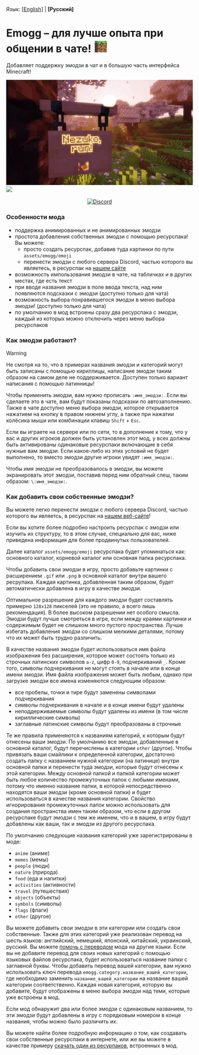 Язык: [[English]](https://github.com/aratakileo/emogg) | **[Русский]**

# Emogg – для лучше опыта при общении в чате! <img src="https://github.com/aratakileo/static.pexty.xyz/blob/main/src/emoji/animated/minecraft.gif?raw=true" height="35"/>
Добавляет поддержку эмодзи в чат и в большую часть интерфейса Minecraft!

![](https://github.com/aratakileo/emogg/blob/main/preview/preview-1.gif)
![](https://github.com/aratakileo/emogg/blob/main/preview/preview-2.gif)

<p align="center">
 <a href="https://discord.gg/t5ZqftXG4b">
    <img src="https://img.shields.io/badge/Discord-7289da?style=for-the-badge&logo=discord&logoColor=ffffff" alt="Discord" />
  </a>
</p>

### Особенности мода
- поддержка анимированных и не анимированных эмодзи
- простота добавления собственных эмодзи с помощью ресурспака! Вы можете:
    - просто создать ресурспак, добавив туда картинки по пути `assets/emogg/emoji`
    - перенести эмодзи с любого сервера Discord, частью которого вы являетесь, в ресурспак на [нашем сайте](https://aratakileo.github.io/emogg-resourcepack-maker/)
- возможность импользования эмодзи в чате, на табличках и в других местах, где есть текст
- при вводе названия эмодзи в поле ввода текста, над ним появляются подсказки с эмодзи (доступно только для чата)
- возможность выбора понравившегося эмодзи в меню выбора эмодзи! (доступно только для чата)
- по умолчанию в мод встроены сразу два ресурспака с эмодзи, каждый из которых можно отключить через меню выбора ресурспаков

### Как эмодзи работают?
> [!WARNING]
> Не смотря на то, что в примерах названия эмодзи и категорий могут быть записаны с помощью кириллицы, написание эмодзи таким образом на самом деле не поддерживается. Доступен только вариант написания с помощью латинницы!

Чтобы применить эмодзи, вам нужно прописать `:имя_эмодзи:`. Если вы сделаете это в чате, вам будут показаны подсказки по автозаполнению. Также в чате доступно меню выбора эмодзи, которое открывается нажатием на кнопку в правом нижнем углу, а также при нажатии колёсика мыши или комбинации клавиш `Shift` + `Esc`.

Если вы играете на сервере или по сети, то в дополнение к тому, что у вас и других игроков должен быть установлен этот мод, у всех должны быть активированы одинаковые ресурспаки включающие в себя нужные вам эмодзи. Если какое-либо из этих условий не будет выполнено, то вместо эмодзи другие игроки увидят `:имя_эмодзи:`.

Чтобы имя эмодзи не преобразовалось в эмодзи, вы можете экранировать этот эмодзи, поставив перед ним обратный слеш, таким образом: `\:имя_эмодзи:`.

### Как добавить свои собственные эмодзи?
Вы можете легко перенести эмодзи с любого сервера Discord, частью которого вы являетсь, в ресурспак на [нашем веб-сайте](https://aratakileo.github.io/emogg-resourcepack-maker/)!

Если вы хотите более подробно настроить ресурспак с эмодзи или изучить их структуру, то в этом случае, специально для вас, ниже приведена информация для более продвинутых пользователей.

Далее каталог `assets/emogg/emoji` ресурспака будет упоминаться как: основного каталог, корневой каталог или основная папка ресурспака.

Чтобы добавить свои эмодзи в игру, просто добавьте картинки с расширением `.gif` или `.png` в основной каталог внутри вашего ресрупака. Каждая картинка, добавленная таким образом, будет автоматически добавлена в игру в качестве эмодзи.

Оптимальное разрешение для каждого эмодзи будет составлять примерно `128x128` пикселей (это не правило, а всего лишь рекомендация). В более высоком разрешении нет особого смысла. Эмодзи будут лучше смотреться в игре, если между краями картинки и содержимым будет не слишком много пустого пространства. Лучше избегать добавления эмодзи со слишком мелкими деталями, потому что их может быть трудно различить.

В качестве названия эмодзи будет использоваться имя файла изображения без расширения, которое может состоять только из строчных латинских символов `a-z`, цифр `0-9`, подчеркиваний `_`. Кроме того, символы подчеркивания не могут стоять в начале или в конце имени эмодзи. Имя файла изображения может быть любым, однако при загрузке эмодзи все имена изменяются следующим образом:
- все пробелы, точки и тире будут заменены символами подчеркивания
- символы подчеркивания в начале и в конце имени будут удалены
- неподдерживаемые символы будут удалены из имени (в том числе кириллические символы)
- заглавные латинские символы будут преобразованы в строчные

Те же правила применяются к названиям категорий, к которым будут отнесены ваши эмодзи. По умолчанию все эмодзи, добавленные в основной каталог, будут перечислены в категории `other` (другое). Чтобы привязать ваши смайлики к определенной категории, достаточно создать папку с названием нужной категории (на латинице) внутри основной папки и перенести туда эмодзи, которые будут отнесены к этой категории. Между основной папкой и папкой категории может быть любое количество промежуточных папок с любыми именами, потому что именно название папки, в которой непосредственно находятся ваши эмодзи (кроме основной папки) и будет использоваться в качестве названия категории. Свойство игнорирования промежуточных папок можно использовать для создания пространства имен таким образом, что если в другом ресурспаке будут эмодзи с тем же именем, что и в вашем, в игру будут добавлены как ваши, так и эмодзи из другого ресурспака.

По умолчанию следующие названия категорий уже зарегистрированы в моде:
- `anime` (аниме)
- `memes` (мемы)
- `people` (люди)
- `nature` (природа)
- `food` (еда и напитки)
- `activities` (активности)
- `travel` (путешествия)
- `objects` (объекты)
- `symbols` (символы)
- `flags` (флаги)
- `other` (другое)

Вы можете добавить свои эмодзи в эти категории или создать свои собственные. Также для этих категорий уже реализован перевод на шесть языков: английский, немецкий, японский, китайский, украинский, русский. Вы можете [помочь с переводом](https://github.com/aratakileo/emogg/tree/main/src/main/resources/assets/emogg/lang) мода на другие языки. Если вы не добавите перевод для своих новых категорий с помощью языковых файлов ресурспака, будет использоваться название папки с заглавной буквы. Чтобы добавить перевод вашей категории, вам нужно использовать ключ перевода `emogg.category.название_вашей_категории`, где необходимо заменить `название_вашей_категории` на название вашей категории соответственно. Каждая новая категория, которую вы добавите, будут отображены в меню выбора эмодзи над теми, которые уже встроены в мод.

Если мод обнаружит два или более эмодзи с одинаковым названием, то эти эмодзи будут добавлены в игру с порядковым номером в конце названия, чтобы можно было различить их.

Вы можете найти более подробную информацию о том, как создавать свои собственные ресурспаки в интернете, или же вы можете в качестве примеру [скачать один из ресурпаков](https://github.com/aratakileo/emogg/raw/main/resourcepack/builtin.zip), встроенных в мод.
